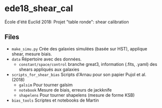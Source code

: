 # ede18_shear_cal
École d'été Euclid 2018: Projet "table ronde": shear calibration

## Files

* `make_simu.py`
  Crée des galaxies simulées (basée sur HST), applique shear, mesure biais.
* `data`
  Répertoire avec des données.
  * `constant/space/control`
    branche great3, information (.fits, .yaml) des shears appliqués aux galaxies
 * `scripts_for_shear_bias`
    Scripts d'Arnau pour son papier Pujol et al. (2018)
    * `galsim`
      Pour tourner galsim
    * `notebook`
      Mesure de biais, erreurs de jackknife
    * `shapelens`
      Pour tourner shapelens (mesure de forme KSB)
* `bias_tools`
  Scriptes et notebooks de Martin

